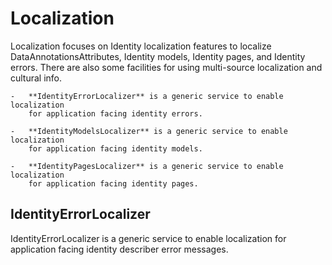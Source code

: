 ﻿# Localization
Localization focuses on Identity localization features to localize DataAnnotationsAttributes, Identity models, Identity pages, and Identity errors. There are also some facilities for using multi-source localization and cultural info.

    -   **IdentityErrorLocalizer** is a generic service to enable localization
        for application facing identity errors.

    -   **IdentityModelsLocalizer** is a generic service to enable localization
        for application facing identity models.

    -   **IdentityPagesLocalizer** is a generic service to enable localization
        for application facing identity pages.

## IdentityErrorLocalizer
IdentityErrorLocalizer is a generic service to enable localization for application facing identity describer error messages.